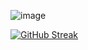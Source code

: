 ![image](https://user-images.githubusercontent.com/58267948/215066240-e3e778eb-cae2-4e78-8971-f0dfca210260.png)

[![GitHub Streak](http://github-readme-streak-stats.herokuapp.com?user=prcoxy)](https://git.io/streak-stats)

